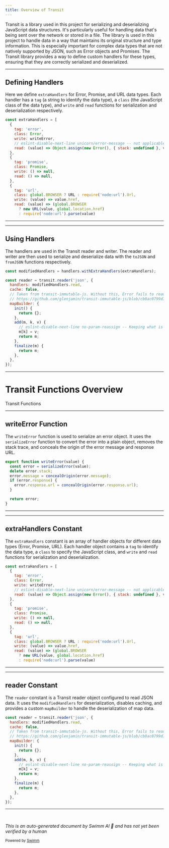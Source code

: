 ```yaml
---
title: Overview of Transit
---
```

Transit is a library used in this project for serializing and deserializing JavaScript data structures. It's particularly useful for handling data that's being sent over the network or stored in a file. The library is used in this project to handle data in a way that maintains its original structure and type information. This is especially important for complex data types that are not natively supported by JSON, such as Error objects and Promises. The Transit library provides a way to define custom handlers for these types, ensuring that they are correctly serialized and deserialized.

<SwmSnippet path="/src/universal/utils/transit.js" line="38">

---

## Defining Handlers

Here we define `extraHandlers` for Error, Promise, and URL data types. Each handler has a `tag` (a string to identify the data type), a `class` (the JavaScript class of the data type), and `write` and `read` functions for serialization and deserialization respectively.

```javascript
const extraHandlers = [
  {
    tag: 'error',
    class: Error,
    write: writeError,
    // eslint-disable-next-line unicorn/error-message -- not applicable for deserialization
    read: (value) => Object.assign(new Error(), { stack: undefined }, value),
  },
  {
    tag: 'promise',
    class: Promise,
    write: () => null,
    read: () => null,
  },
  {
    tag: 'url',
    class: global.BROWSER ? URL : require('node:url').Url,
    write: (value) => value.href,
    read: (value) => (global.BROWSER
      ? new URL(value, global.location.href)
      : require('node:url').parse(value)
```

---

</SwmSnippet>

<SwmSnippet path="/src/universal/utils/transit.js" line="63">

---

## Using Handlers

The handlers are used in the Transit reader and writer. The reader and writer are then used to serialize and deserialize data with the `toJSON` and `fromJSON` functions respectively.

```javascript
const modifiedHandlers = handlers.withExtraHandlers(extraHandlers);

const reader = transit.reader('json', {
  handlers: modifiedHandlers.read,
  cache: false,
  // Taken from transit-immutable-js. Without this, Error fails to read.
  // https://github.com/glenjamin/transit-immutable-js/blob/cb0ac0799d730080ea2403dba4061cf9c9d7b9bd/index.js#L6
  mapBuilder: {
    init() {
      return {};
    },
    add(m, k, v) {
      // eslint-disable-next-line no-param-reassign -- Keeping what is done by transit-immutable-js
      m[k] = v;
      return m;
    },
    finalize(m) {
      return m;
    },
  },
});
```

---

</SwmSnippet>

# Transit Functions Overview

Transit Functions

<SwmSnippet path="/src/universal/utils/transit.js" line="27">

---

## writeError Function

The `writeError` function is used to serialize an error object. It uses the `serializeError` function to convert the error into a plain object, removes the stack trace, and conceals the origin of the error message and response URL.

```javascript
export function writeError(value) {
  const error = serializeError(value);
  delete error.stack;
  error.message = concealOrigin(error.message);
  if (error.response) {
    error.response.url = concealOrigin(error.response.url);
  }

  return error;
}
```

---

</SwmSnippet>

<SwmSnippet path="/src/universal/utils/transit.js" line="38">

---

## extraHandlers Constant

The `extraHandlers` constant is an array of handler objects for different data types (Error, Promise, URL). Each handler object contains a `tag` to identify the data type, a `class` to specify the JavaScript class, and `write` and `read` functions for serialization and deserialization.

```javascript
const extraHandlers = [
  {
    tag: 'error',
    class: Error,
    write: writeError,
    // eslint-disable-next-line unicorn/error-message -- not applicable for deserialization
    read: (value) => Object.assign(new Error(), { stack: undefined }, value),
  },
  {
    tag: 'promise',
    class: Promise,
    write: () => null,
    read: () => null,
  },
  {
    tag: 'url',
    class: global.BROWSER ? URL : require('node:url').Url,
    write: (value) => value.href,
    read: (value) => (global.BROWSER
      ? new URL(value, global.location.href)
      : require('node:url').parse(value)
```

---

</SwmSnippet>

<SwmSnippet path="/src/universal/utils/transit.js" line="65">

---

## reader Constant

The `reader` constant is a Transit reader object configured to read JSON data. It uses the `modifiedHandlers` for deserialization, disables caching, and provides a custom `mapBuilder` to handle the deserialization of map data.

```javascript
const reader = transit.reader('json', {
  handlers: modifiedHandlers.read,
  cache: false,
  // Taken from transit-immutable-js. Without this, Error fails to read.
  // https://github.com/glenjamin/transit-immutable-js/blob/cb0ac0799d730080ea2403dba4061cf9c9d7b9bd/index.js#L6
  mapBuilder: {
    init() {
      return {};
    },
    add(m, k, v) {
      // eslint-disable-next-line no-param-reassign -- Keeping what is done by transit-immutable-js
      m[k] = v;
      return m;
    },
    finalize(m) {
      return m;
    },
  },
});
```

---

</SwmSnippet>

&nbsp;

*This is an auto-generated document by Swimm AI 🌊 and has not yet been verified by a human*

<SwmMeta version="3.0.0" repo-id="Z2l0aHViJTNBJTNBREVNTy1vbmUtYXBwJTNBJTNBZ2lsYWRuYXZvdA==" repo-name="DEMO-one-app" doc-type="overview"><sup>Powered by [Swimm](/)</sup></SwmMeta>
